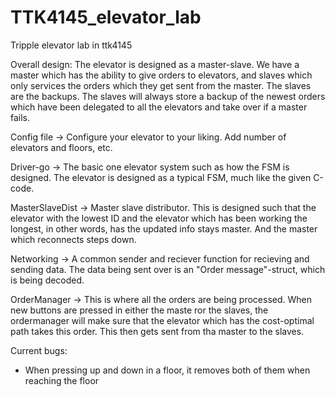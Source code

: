 # TTK4145_elevator_lab
Tripple elevator lab in ttk4145

Overall design: 
The elevator is designed as a master-slave. We have a master which has the ability to give orders to elevators, and slaves which only services the orders which they get sent from the master. The slaves are the backups. The slaves will always store a backup of the newest orders which have been delegated to all the elevators and take over if a master fails. 

Config file -> Configure your elevator to your liking. Add number of elevators and floors, etc. 

Driver-go -> The basic one elevator system such as how the FSM is designed. The elevator is designed as a typical FSM, much like the given C-code. 

MasterSlaveDist -> Master slave distributor. This is designed such that the elevator with the lowest ID and the elevator which has been working the longest, in other words, has the updated info stays master. And the master which reconnects steps down. 

Networking -> A common sender and reciever function for recieving and sending data. The data being sent over is an "Order message"-struct, which is being decoded. 

OrderManager -> This is where all the orders are being processed. When new buttons are pressed in either the maste ror the slaves, the ordermanager will make sure that the elevator which has the cost-optimal path takes this order. This then gets sent from tha master to the slaves. 

Current bugs:

- When pressing up and down in a floor, it removes both of them when reaching the floor


